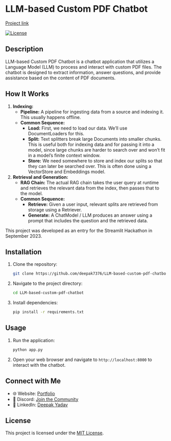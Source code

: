 # LLM-based Custom PDF Chatbot

[Project link](https://huggingface.co/spaces/Deepak7376/LLM-based-custom-pdf-chatbot)

[![License](https://img.shields.io/badge/license-MIT-blue.svg)](LICENSE)

## Description

LLM-based Custom PDF Chatbot is a chatbot application that utilizes a Language Model (LLM) to process and interact with custom PDF files. The chatbot is designed to extract information, answer questions, and provide assistance based on the content of PDF documents.


## How It Works

1. **Indexing:**
    - **Pipeline:** A pipeline for ingesting data from a source and indexing it. This usually happens offline.
    - **Common Sequence:**
        - **Load:** First, we need to load our data. We’ll use DocumentLoaders for this.
        - **Split:** Text splitters break large Documents into smaller chunks. This is useful both for indexing data and for passing it into a model, since large chunks are harder to search over and won’t fit in a model’s finite context window.
        - **Store:** We need somewhere to store and index our splits so that they can later be searched over. This is often done using a VectorStore and Embeddings model.
2. **Retrieval and Generation:**
    - **RAG Chain:** The actual RAG chain takes the user query at runtime and retrieves the relevant data from the index, then passes that to the model.
    - **Common Sequence:**
        - **Retrieve:** Given a user input, relevant splits are retrieved from storage using a Retriever.
        - **Generate:** A ChatModel / LLM produces an answer using a prompt that includes the question and the retrieved data.

This project was developed as an entry for the Streamlit Hackathon in September 2023.

## Installation

1. Clone the repository:

   ```bash
   git clone https://github.com/deepak7376/LLM-based-custom-pdf-chatbot
   ```

2. Navigate to the project directory:

   ```bash
   cd LLM-based-custom-pdf-chatbot
   ```

3. Install dependencies:

   ```bash
   pip install -r requirements.txt
   ```

## Usage

1. Run the application:

   ```bash
   python app.py
   ```

2. Open your web browser and navigate to `http://localhost:8000` to interact with the chatbot.


## Connect with Me

- 🌐 Website: [Portfolio](http://deepak7376.github.io/)
- 💬 Discord: [Join the Community](https://discord.gg/community)
- 💼 LinkedIn: [Deepak Yadav](https://www.linkedin.com/in/dky7376/)

## License

This project is licensed under the [MIT License](LICENSE).

